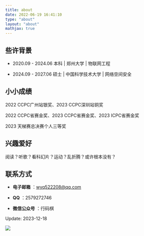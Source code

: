 ```yaml
---
title: about
date: 2022-06-19 16:41:10
type: "about"
layout: "about"
mathjax: true
---
```


## 些许背景

* 2020.09 - 2024.06 本科 | 郑州大学 | 物联网工程

* 2024.09 - 2027.06 硕士 | 中国科学技术大学 | 网络空间安全


## 小小成绩

2022 CCPC广州站银奖、2023 CCPC深圳站铜奖

2022 CCPC省赛金奖、2023 CCPC省赛金奖、2023 ICPC省赛金奖

2023 天梯赛总决赛个人三等奖

## 兴趣爱好

阅读？听歌？看科幻片？运动？乱折腾？或许根本没有？

## 联系方式

- **电子邮箱** ：wyq522208@qq.com

- **QQ** ：2579272746

- **微信公众号** ：行码棋

Update: 2023-12-18

![](/medias/gzh.jpg)